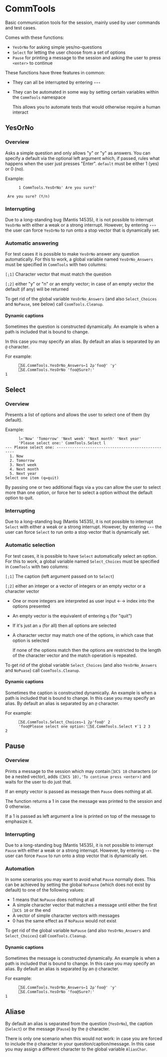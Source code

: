 # CommTools

Basic communication tools for the session, mainly used by user commands and test cases.

Comes with these functions: 

* `YesOrNo` for asking simple yes/no-questions
* `Select` for letting the user choose from a set of options
* `Pause` for printing a message to the session and asking the user to press `<enter>` to continue

These functions have three features in common:

* They can all be interrupted by entering `∘∘∘`
* They can be automated in some way by setting certain variables within the `CommTools` namespace

  This allows you to automate tests that would otherwise require a human interact

## YesOrNo

### Overview

Asks a simple question and only allows "y" or "y" as answers.
You can specify a default via the optional left argument which, if passed, rules what happens when the user just presses "Enter". `default` must be either 1 (yes) or 0 (no).

Example:

```
      1 CommTools.YesOrNo' Are you sure?'
      
 Are you sure? (Y/n)
 ```

### Interrupting

Due to a long-standing bug (Mantis 14535), it is not possible to interrupt `YesOrNo` with either a weak or a strong interrupt. 
However, by entering `∘∘∘` the user can force `YesOrNo` to run onto a stop vector that is dynamically set.

### Automatic answering

For test cases it is possible to make `YesOrNo` answer any question automatically. For this to work, a global variable named `YesOrNo_Answers` must be specified in `CommTools` with two columns:

`[;1]` Character vector that must match the question 

`[;2]` either "y" or "n" or an empty vector; in case of an empty vector the default (if any) will be returned

To get rid of the global variable `YesOrNo_Answers` (and also `Select_Choices` and `NoPause`, see below) call `CoomTools.Cleanup`.

#### Dynamic captions

Sometimes the question is constructed dynamically. An example is when a path is included that is bound to change.

In this case you may specify an alias. By default an alias is separated by an `@` character.

For example:

```
      ⎕SE.CommTools.YesOrNo_Answers←1 2⍴'foo@' 'y'
      ⎕SE.CommTools.YesOrNo 'foo@Sure?:'
1
```
 
## Select

### Overview
 
 Presents a list of options and allows the user to select one of them (by default).
 
 Example:
 
 ```
       l←'Now' 'Tomorrow' 'Next week' 'Next month' 'Next year'
       'Please select one:' CommTools.Select l
--- Please select one: ---------------------------------------------------
   1. Now        
   2. Tomorrow   
   3. Next week  
   4. Next month 
   5. Next year  
Select one item (q=quit)        
 ```

By passing one or two additional flags via `⍺` you can allow the user to select more than one option, or force her to select a option without the default option to quit.

### Interrupting

Due to a long-standing bug (Mantis 14535), it is not possible to interrupt `Select` with either a weak or a strong interrupt.
However, by entering `∘∘∘` the user can force `Select` to run onto a stop vector that is dynamically set.

### Automatic selection

For test cases, it is possible to have `Select` automatically select an option. For this to work, a global variable named `Select_Choices` must be specified in `CommTools` with two columns:

`[;1]` The caption (left argument passed on to `Select`)

`[;2]` either an integer or a vector of integers or an empty vector or a character vector

* One or more integers are interpreted as user input ←→ index into the options presented
* An empty vector is the equivalent of entering `q` (for "quit")
* If it's just an `a` (for all) then all options are selected
* A character vector may match one of the options, in which case that option is selected

  If none of the options match then the options are restricted to the length of the character vector and the match operation is repeated.

To get rid of the global variable `Select_Choices` (and also `YesOrNo_Answers` and `NoPuase`) call `CoomTools.Cleanup`.

#### Dynamic captions

Sometimes the caption is constructed dynamically. An example is when a path is included that is bound to change.
In this case you may specify an alias. By default an alias is separated by an `@` character.

For example:

```
      ⎕SE.CommTools.Select_Choices←1 2⍴'foo@' 2
      'foo@Please select one option:'⎕SE.CommTools.Select ⍕¨1 2 3
2
```

## Pause

### Overview

Prints a message to the session which may contain `⎕UCS 10` characters (or be a nested vector), adds `(⎕UCS 10),'To continue press <enter>)` and waits for the user to do just that.

If an empty vector is passed as message then `Pause` does nothing at all.

The function returns a 1 in case the message was printed to the session and 0 otherwise.

If a 1 is passed as left argument a line is printed on top of the message to emphasize it.

### Interrupting

Due to a long-standing bug (Mantis 14535), it is not possible to interrupt `Pause` with either a weak or a strong interrupt.
However, by entering `∘∘∘` the user can force `Pause` to run onto a stop vector that is dynamically set.

### Automation

In some scenarios you may want to avoid what `Pause` normally does. This can be achieved by setting the global `NoPause` (which does not exist by default) to one of the following values:

* 1 means that `NoPause` does nothing at all
* A simple character vector that matches a message until either the first `⎕UCS 10` or the end
* A vector of simple character vectors with messages 
* 0 has the same effect as if `NoPause` would not exist

To get rid of the global variable `NoPause` (and also `YesOrNo_Answers` and `Select_Choices`) call `CoomTools.Cleanup`.

#### Dynamic captions

Sometimes the message is constructed dynamically. An example is when a path is included that is bound to change.
In this case you may specify an alias. By default an alias is separated by an `@` character.

For example:

```
      ⎕SE.CommTools.YesOrNo_Answers←1 2⍴'foo@' 'y'
      ⎕SE.CommTools.YesOrNo 'foo@Sure?:'
1
```

## Aliase

By default an alias is separated from the question (`YesOrNo`), the caption (`Select`) or the message (`Pause`) by the `@` character.

There is only one scenario when this would not work: in case you are forced to include the `@` character in your question/caption/message.
In this case you may assign a different character to the global variable `AliasChar`.